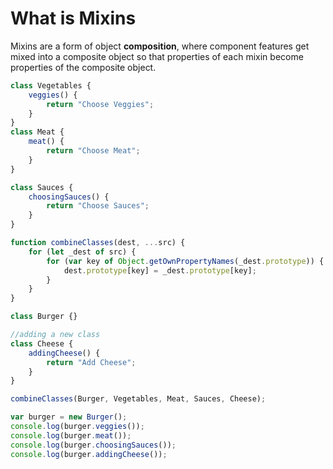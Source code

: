 # What is Mixins

Mixins are a form of object **composition**, where component features get mixed into a composite object so that properties of each mixin become properties of the composite object.

```js
class Vegetables {
	veggies() {
		return "Choose Veggies";
	}
}
class Meat {
	meat() {
		return "Choose Meat";
	}
}

class Sauces {
	choosingSauces() {
		return "Choose Sauces";
	}
}

function combineClasses(dest, ...src) {
	for (let _dest of src) {
		for (var key of Object.getOwnPropertyNames(_dest.prototype)) {
			dest.prototype[key] = _dest.prototype[key];
		}
	}
}

class Burger {}

//adding a new class
class Cheese {
	addingCheese() {
		return "Add Cheese";
	}
}

combineClasses(Burger, Vegetables, Meat, Sauces, Cheese);

var burger = new Burger();
console.log(burger.veggies());
console.log(burger.meat());
console.log(burger.choosingSauces());
console.log(burger.addingCheese());
```
